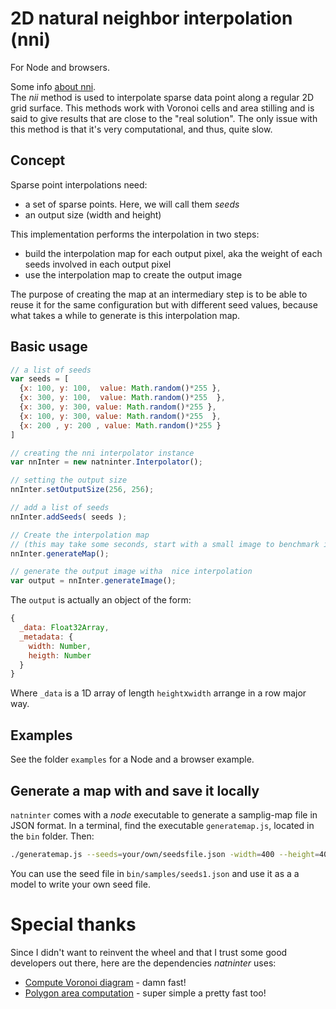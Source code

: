 # 2D natural neighbor interpolation (nni)
For Node and browsers.  

Some info [about nni](http://desktop.arcgis.com/en/arcmap/10.3/tools/spatial-analyst-toolbox/how-natural-neighbor-works.htm).  
The *nii* method is used to interpolate sparse data point along a regular 2D grid surface. This methods work with Voronoi cells and area stilling and is said to give results that are close to the "real solution". The only issue with this method is that it's very computational, and thus, quite slow.

## Concept
Sparse point interpolations need:  
- a set of sparse points. Here, we will call them *seeds*
- an output size (width and height)

This implementation performs the interpolation in two steps:
- build the interpolation map for each output pixel, aka the weight of each seeds involved in each output pixel
- use the interpolation map to create the output image

The purpose of creating the map at an intermediary step is to be able to reuse it for the same configuration but with different seed values, because what takes a while to generate is this interpolation map.

## Basic usage
```Javascript
// a list of seeds
var seeds = [
  {x: 100, y: 100,  value: Math.random()*255 },
  {x: 300, y: 100,  value: Math.random()*255  },
  {x: 300, y: 300, value: Math.random()*255 },
  {x: 100, y: 300, value: Math.random()*255  },
  {x: 200 , y: 200 , value: Math.random()*255 }
]

// creating the nni interpolator instance
var nnInter = new natninter.Interpolator();

// setting the output size
nnInter.setOutputSize(256, 256);

// add a list of seeds
nnInter.addSeeds( seeds );

// Create the interpolation map
// (this may take some seconds, start with a small image to benchmark it)
nnInter.generateMap();

// generate the output image witha  nice interpolation
var output = nnInter.generateImage();
```

The `output` is actually an object of the form:
```Javascript
{
  _data: Float32Array,
  _metadata: {
    width: Number,
    heigth: Number
  }
}
```
Where `_data` is a 1D array of length `height`x`width` arrange in a row major way.

## Examples
See the folder `examples` for a Node and a browser example.

## Generate a map with and save it locally
`natninter` comes with a *node* executable to generate a samplig-map file in JSON format. In a terminal, find the executable `generatemap.js`, located in the `bin` folder. Then:

```bash
./generatemap.js --seeds=your/own/seedsfile.json -width=400 --height=400 --output=somehwere/map.json
```
You can use the seed file in `bin/samples/seeds1.json` and use it as a a model to write your own seed file.


# Special thanks
Since I didn't want to reinvent the wheel and that I trust some good developers out there, here are the dependencies *natninter* uses:
- [Compute Voronoi diagram](https://github.com/gorhill/Javascript-Voronoi) - damn fast!
- [Polygon area computation](https://github.com/math-utils/area-polygon) - super simple a pretty fast too!
